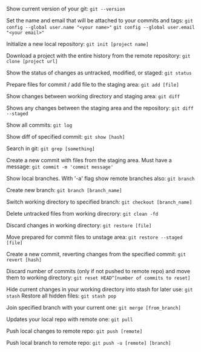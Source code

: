 Show current version of your git: 
`git --version`

Set the name and email that will be attached to your commits and tags: 
`git config --global user.name "<your name>"`
`git config --global user.email "<your email>"`

Initialize a new local repository: 
`git init [project name]`

Download a project with the entire history from the remote repository: 
`git clone [project url]`

Show the status of changes as untracked, modified, or staged: 
`git status`

Prepare files for commit / add file to the staging area: 
`git add [file]`

Show changes between working directory and staging area: 
`git diff`

Shows any changes between the staging area and the repository: 
`git diff --staged`

Show all commits: 
`git log`

Show diff of specified commit: 
`git show [hash]`

Search in git: 
`git grep [something]`

Create a new commit with files from the staging area. Must have a message: 
`git commit -m 'commit message'`

Show local branches. With '-a' flag show remote branches also: 
`git branch`

Create new branch: 
`git branch [branch_name]`

Switch working directory to specified branch: 
`git checkout [branch_name]`

Delete untracked files from working direcrory: 
`git clean -fd`

Discard changes in working directory: 
`git restore [file]`

Move prepared for commit files to unstage area: 
`git restore --staged [file]`

Create a new commit, reverting changes from the specified commit: 
`git revert [hash]`

Discard number of commits (only if not pushed to remote repo) and move them to working directory: 
`git reset HEAD^[number of commits to reset]`

Hide current changes in your working directory into stash for later use: 
`git stash`
Restore all hidden files: 
`git stash pop`

Join specified branch with your current one: 
`git merge [from_branch]`

Updates your local repo with remote one: 
`git pull`

Push local changes to remote repo: 
`git push [remote]`

Push local branch to remote repo: 
`git push -u [remote] [branch]`